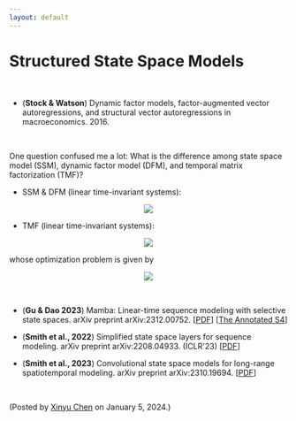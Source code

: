 ```yaml
---
layout: default
---
```


# Structured State Space Models

<br>

- (**Stock & Watson**) Dynamic factor models, factor-augmented vector autoregressions, and structural vector autoregressions in macroeconomics. 2016.

<br>

One question confused me a lot: What is the difference among state space model (SSM), dynamic factor model (DFM), and temporal matrix factorization (TMF)?

- SSM & DFM (linear time-invariant systems):

<p align = "center"><img align="middle" src="https://latex.codecogs.com/svg.latex?\large&space;\begin{cases} \boldsymbol{y}_{t}=\boldsymbol{W}\boldsymbol{x}_{t}+\boldsymbol{\epsilon}_{t}\quad\text{(Observation equation)} \\ \boldsymbol{x}_{t+1}=\boldsymbol{A}\boldsymbol{x}_{t}+\boldsymbol{\eta}_{t}\quad\text{(State transition equation)} \end{cases}"/></p>

- TMF (linear time-invariant systems):

<p align = "center"><img align="middle" src="https://latex.codecogs.com/svg.latex?\large&space;\begin{cases} \mathcal{P}_{\Omega_{t}}(\boldsymbol{y}_{t})=\mathcal{P}_{\Omega_{t}}(\boldsymbol{W}\boldsymbol{x}_{t})+\boldsymbol{\epsilon}_{t}\quad\text{(Matrix factorization)} \\ \boldsymbol{x}_{t+1}=\boldsymbol{A}\boldsymbol{x}_{t}+\boldsymbol{\eta}_{t}\quad\quad\quad\text{(Vector autoregression)} \end{cases}"/></p>
whose optimization problem is given by

<p align = "center"><img align="middle" src="https://latex.codecogs.com/svg.latex?\large&space;\min_{\boldsymbol{W},\{\boldsymbol{x}_t\}_t,\boldsymbol{A}}~\frac{1}{2}\sum_{t}\left\|\mathcal{P}_{\Omega_t}(\boldsymbol{y}_t-\boldsymbol{W}\boldsymbol{x}_t)\right\|_2^2+\frac{\gamma}{2}\sum_{t}\left\|\boldsymbol{x}_{t+1}-\boldsymbol{A}\boldsymbol{x}_t\right\|_2^2"/></p>


<br>

- (**Gu & Dao 2023**) Mamba: Linear-time sequence modeling with selective state spaces. arXiv preprint arXiv:2312.00752. [[PDF](https://arxiv.org/pdf/2312.00752.pdf)] [[The Annotated S4](https://srush.github.io/annotated-s4/)]

- (**Smith et al., 2022**) Simplified state space layers for sequence modeling. arXiv preprint arXiv:2208.04933. (ICLR'23) [[PDF](https://arxiv.org/pdf/2208.04933.pdf)]

- (**Smith et al., 2023**) Convolutional state space models for long-range spatiotemporal modeling. arXiv preprint arXiv:2310.19694. [[PDF](https://arxiv.org/pdf/2310.19694.pdf)]

<br>

<p align="left">(Posted by <a href="https://xinychen.github.io/">Xinyu Chen</a> on January 5, 2024.)</p>
